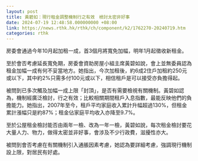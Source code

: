 ```yaml
---
layout: post
title: 黃碧如：現行租金調整機制行之有效　檢討太密非好事
date: 2024-07-19 12:48:58.000000000 +08:00
link: https://news.rthk.hk/rthk/ch/component/k2/1762270-20240719.htm
categories: rthk
---
```


房委會通過今年10月起加租一成，首3個月將寬免加幅，明年1月起徵收新租金。

至於會否考慮延長寬免期，房委會資助房屋小組主席黃碧如說，會上並無委員認為租金加幅一成有何不妥當地方。她指出，今次加租後，約6成2住戶加租約250元或以下，其中約2%只需多付100元或以下，相信租戶是可以接受亦負擔得起。

被問到已多次觸及加幅一成上限「封頂」，是否有需要檢視有關機制。黃碧如認為，機制經廣泛檢討，行之有效；比較相關期間租戶入息指數，最能反映他們的負擔能力。她指出，2007年至今，租戶平均家庭收入累計升幅超過130%，但租金累計漲幅只是約87%；租金佔家庭平均收入亦降至9.7%。

至於公屋租金檢討能否由兩年一檢、改為一年一檢，黃碧如說，每次租金檢討要花大量人力、物力，做得太密並非好事，會涉及不少行政費，滋擾性亦大。

被問到會否考慮在有關機制引入通脹因素考慮，她認為要詳細考慮，強調現行機制設上限，對居民有好處。

